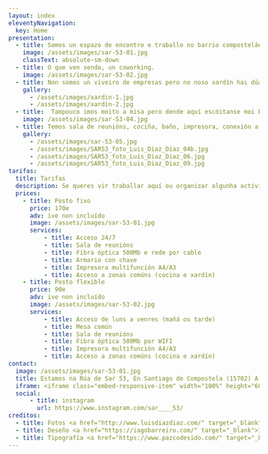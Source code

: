 ```yaml
---
layout: index
eleventyNavigation:
  key: Home
presentation:
  - title: Somos un espazo de encontro e traballo no barrio compostelán de Sar.
    image: /assets/images/sar-53-01.jpg
    classText: absolute-sm-down
  - title: O que ven sendo, un coworking.
    image: /assets/images/sar-53-02.jpg
  - title: Non somos un viveiro de empresas pero no noso xardín hai dúas árbores e temos intención de facer unha pequena horta.
    gallery:
      - /assets/images/xardin-1.jpg
      - /assets/images/xardin-2.jpg
  - title:  Tampouco imos moito a misa pero dende aquí escóitanse moi ben as badaladas da Colexiata.
    image: /assets/images/sar-53-04.jpg
  - title: Temos sala de reunións, cociña, baño, impresora, conexión a internet, etc…
    gallery:
      - /assets/images/sar-53-05.jpg
      - /assets/images/SAR53_foto_Luis_Diaz_Diaz_04b.jpg
      - /assets/images/SAR53_foto_Luis_Diaz_Diaz_06.jpg
      - /assets/images/SAR53_foto_Luis_Diaz_Diaz_09.jpg
tarifas:
  title: Tarifas
  description: Se queres vir traballar aquí ou organizar algunha actividade no noso espazo, escríbenos a <a href="mailto:espazo@sar53.com">espazo<span class="fake-arroba">@</span>sar53.com</a>
  prices:
    - title: Posto fixo
      price: 170e
      adv: ive non incluído
      image: /assets/images/sar-53-01.jpg
      services:
          - title: Acceso 24/7
          - title: Sala de reunións
          - title: Fibra óptica 500Mb e rede por cable
          - title: Armario con chave
          - title: Impresora multifunción A4/A3
          - title: Acceso a zonas comúns (cocina e xardín)
    - title: Posto flexible
      price: 90e
      adv: ive non incluído
      image: /assets/images/sar-53-02.jpg
      services:
          - title: Acceso de luns a venres (mañá ou tarde)
          - title: Mesa común
          - title: Sala de reunións
          - title: Fibra óptica 500Mb por WIFI
          - title: Impresora multifunción A4/A3
          - title: Acceso a zonas comúns (cocina e xardín)
contact:
  image: /assets/images/sar-53-01.jpg
  title: Estamos na Rúa de Sar 53, En Santiago de Compostela (15702) A Coruña.
  iframe: <iframe class="embed-responsive-item" width="100%" height="600" frameborder="0" scrolling="no" marginheight="0" marginwidth="0" src="https://maps.google.com/maps?width=100%25&amp;height=600&amp;hl=es&amp;q=rua%20de%20sar%2053+(Sar%2053%20Espazo)&amp;t=k&amp;z=15&amp;ie=UTF8&amp;iwloc=B&amp;output=embed"><a href="https://www.gps.ie/car-satnav-gps/">Car GPS</a></iframe>
  social:
      - title: instagram
        url: https://www.instagram.com/sar____53/
creditos:
  - title: Fotos <a href="http://www.luisdiazdiaz.com/" target="_blank">Luís Díaz Díaz</a>
  - title: Deseño <a href="https://iagobarreiro.com/" target="_blank">Iago Barreiro</a> (<a href="https://novagarda.gal/" target="_blank">Novagarda</a>)
  - title: Tipografía <a href="https://www.pazcodesido.com/" target="_blank">Fontdevila (BRNRD)</a>
---
```

